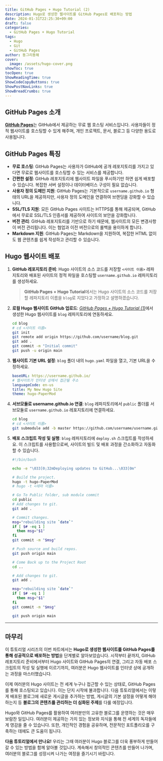 ```yaml
---
title: GitHub Pages + Hugo Tutorial (2)
description: Hugo로 생성한 웹사이트를 GitHub Pages로 배포하는 방법
date: 2024-01-31T22:25:30+09:00
draft: false
categories:
  - GitHub Pages + Hugo Tutorial
tags:
  - Hugo
  - Git
  - GitHub Pages
author: 동그리동해
cover:
  image: /assets/hugo-cover.png
showToc: true
tocOpen: true
ShowReadingTime: true
ShowCodeCopyButtons: true
ShowPostNavLinks: true
ShowBreadCrumbs: true
---
```

## GitHub Pages 소개
[**GitHub Pages**](https://docs.github.com/ko/pages/getting-started-with-github-pages/about-github-pages)는 GitHub에서 제공하는 무료 웹 호스팅 서비스입니다. 사용자들이 정적 웹사이트를 호스팅할 수 있게 해주며, 개인 프로젝트, 문서, 블로그 등 다양한 용도로 사용됩니다.  

## GitHub Pages 특징
- **무료 호스팅**: GitHub Pages는 사용자가 GitHub에 공개 레포지토리를 가지고 있다면 무료로 웹사이트를 호스팅할 수 있는 서비스를 제공합니다.
- **간편한 설정**: GitHub 레포지토리에 웹사이트 파일을 푸시하기만 하면 쉽게 배포할 수 있습니다. 복잡한 서버 설정이나 데이터베이스 구성이 필요 없습니다.
- **사용자 정의 도메인 지원**: GitHub Pages는 기본적으로 `username.github.io` 형태의 URL을 제공하지만, 사용자 정의 도메인을 연결하여 브랜딩을 강화할 수 있습니다.
- **SSL/TLS 지원**: 모든 GitHub Pages 사이트는 HTTPS를 통해 제공되며, GitHub에서 무료로 SSL/TLS 인증서를 제공하여 사이트의 보안을 강화합니다.
- **버전 관리**: GitHub 레포지토리를 기반으로 하기 때문에, 웹사이트의 모든 변경사항이 버전 관리됩니다. 이는 협업과 이전 버전으로의 롤백을 용이하게 합니다.
- **Markdown 지원**: GitHub Pages는 Markdown을 지원하여, 복잡한 HTML 없이도 웹 콘텐츠를 쉽게 작성하고 관리할 수 있습니다.

## Hugo 웹사이트 배포
1. **GitHub 레포지토리 준비**: Hugo 사이트의 소스 코드를 저장할 `<사이트 이름>` 레파지토리와 배포된 사이트의 정적 파일을 호스팅할 `username.github.io` 레파지토리를 생성하세요.  
    > **GitHub Pages + Hugo Tutorial**에서는 Hugo 사이트의 소스 코드를 저장할 레파지토리 이름을 `blog`로 지었다고 가정하고 설명하겠습니다.
2. **로컬 Hugo 웹사이트 GitHub 업로드**: [*GitHub Pages + Hugo Tutorial (1)*](https://donglehae.github.io/posts/2024-01-23-0001)에서 생성한 Hugo 웹사이트를 `blog` 레파지토리에 연동하세요.
    ``` bash {linenos=true}
    cd blog
    # cd <사이트 이름>
    git init
    git remote add origin https://github.com/username/blog.git
    git add .
    git commit -m "Initial commit"
    git push -u origin main
    ```
3. **웹사이트 기본 URL 설정**: `blog` 폴더 내의 `hugo.yaml` 파일을 열고, 기본 URL을 수정하세요.
    ``` yaml {linenos=true}
    baseURL: https://username.github.io/
    # 웹사이트가 인터넷 상에서 접근될 주소
    languageCode: en-us
    title: My New Hugo Site
    theme: hugo-PaperMod
    ```
4. **서브모듈로 username.github.io 연결**: `blog` 레파지토리에서 `public` 폴더를 서브모듈로 `username.github.io` 레포지토리에 연결하세요.
    ``` bash {linenos=true}
    cd blog
    # cd <사이트 이름>
    git submodule add -b master https://github.com/username/username.github.io.git public
    ```
5. **배포 스크립트 작성 및 실행**: `blog` 레파지토리에 `deploy.sh` 스크립트를  작성하세요. 이 스크립트를 사용함으로써, 사이트의 빌드 및 배포 과정을 간소화하고 자동화할 수 있습니다.
    ``` bash {linenos=true}
    #!/bin/bash

    echo -e "\033[0;32mDeploying updates to GitHub...\033[0m"

    # Build the project.
    hugo -t hugo-PaperMod
    # hugo -t <테마 이름>

    # Go To Public folder, sub module commit
    cd public
    # Add changes to git.
    git add .

    # Commit changes.
    msg="rebuilding site `date`"
    if [ $# -eq 1 ]
      then msg="$1"
    fi
    git commit -m "$msg"

    # Push source and build repos.
    git push origin main

    # Come Back up to the Project Root
    cd ..

    # Add changes to git.
    git add .

    msg="rebuilding site `date`"
    if [ $# -eq 1 ]
      then msg="$1"
    fi
    git commit -m "$msg"

    git push origin main
    ```
---
## 마무리
이 튜토리얼 시리즈의 이번 파트에서는 **Hugo로 생성한 웹사이트를 GitHub Pages를 통해 성공적으로 배포하는 방법**을 단계별로 알아보았습니다. 시작부터 끝까지, GitHub 레포지토리 준비에서부터 Hugo 사이트와 GitHub Pages의 연결, 그리고 자동 배포 스크립트의 작성 및 실행에 이르기까지, 여러분은 Hugo 웹사이트를 인터넷 상에 공개하는 과정을 마스터했습니다.

이제 여러분의 Hugo 사이트는 전 세계 누구나 접근할 수 있는 상태로, GitHub Pages를 통해 호스팅되고 있습니다. 이는 단지 시작에 불과합니다. 다음 튜토리얼에서는 이렇게 배포된 블로그에 새로운 게시글을 추가하는 방법, 게시글의 기본 설정을 어떻게 해야 하는지 등 **블로그의 콘텐츠를 관리하는 더 심화된 주제**를 다룰 예정입니다.

Hugo와 GitHub Pages를 활용하여 여러분만의 고유한 블로그를 운영하는 것은 매우 보람찬 일입니다. 여러분이 제공하는 가치 있는 정보와 지식을 통해 전 세계의 독자들에게 영감을 줄 수 있습니다. 또한, 개인적인 경험을 공유하며, 전문적인 포트폴리오를 구축하는 데에도 큰 도움이 됩니다.

**다음 튜토리얼에서 만나요!** 우리는 그때 여러분이 Hugo 블로그를 더욱 풍부하게 만들어갈 수 있는 방법을 함께 알아볼 것입니다. 계속해서 창의적인 콘텐츠를 만들어 나가며, 여러분의 블로그를 성장시켜 나가는 여정을 즐기시기 바랍니다.